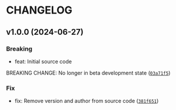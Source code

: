 # CHANGELOG

## v1.0.0 (2024-06-27)

### Breaking

* feat: Initial source code

BREAKING CHANGE: No longer in beta development state ([`03a71f5`](https://github.com/Computational-Genomics-BSC/plink-bed-reader/commit/03a71f521224d87d5df4a1f74ba5cfe414f6e8d2))

### Fix

* fix: Remove version and author from source code ([`381f651`](https://github.com/Computational-Genomics-BSC/plink-bed-reader/commit/381f651d73bdafa290d4a2c15739c432b8321345))
